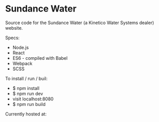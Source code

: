 # Sundance Water

Source code for the Sundance Water (a Kinetico Water Systems dealer) website.

Specs:
  * Node.js
  * React
  * ES6 - compiled with Babel   
  * Webpack
  * SCSS

To install / run / buil:
  * $ npm install
  * $ npm run dev
  * visit localhost:8080
  * $ npm run build

Currently hosted at:  
<!-- Soon to be hosted at: SundanceWater.com -->
